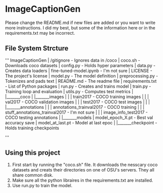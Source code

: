 # ImageCaptionGen
Please change the README.md if new files are added or you want to write more instructions.
I did my best, but some of the information here or in the requirements.txt may be incorrect.

## File System Strcture
'''
ImageCaptionGen
|   /gitignore                  - Ignores data in /coco
|   coco.sh                     - Downloads coco datasets
|   config.py                   - Holds hyper parameters
|   data.py                     - Creates data loaders
|   fine-tuned-model.ipynb      - I'm not sure
|   LICENSE                     - The project's license
|   model.py                    - The model definition
|   preprocessing.py            - Tokenizes and pads text
|   README.md                   - The readme file
|   requirements.txt            - List of Python packages
|   run.py                      - Creates and trains model
|   train.py                    - Training loop and evaluation
|   utils.py                    - Computes test metrics
|
|_______coco
|       |_______images
|       |       |   train2017   - COCO training images
|       |       |   val2017     - COCO validation images
|       |       |   test2017    - COCO test images
|       |
|       |_______annotations
|       |       |   annotations_trainval2017            - COCO training 
|       |       |   stuff_annotations_trainval2017      - I'm not sure
|       |       |   image_info_test2017                 - COCO testing annotations
|
|_______models
        |   model_epoch_X.pt    - Best val accuracy save
        |   model_at_last.pt    - Model at last epoc
        |
        |_______checkpoint      - Holds training checkpoints

'''

## Using this project
1. First start by running the "coco.sh" file. It downloads the nesscary coco datasets and creats their directories on one of OSU's servers. They all share common disk.
2. Make sure all the python libraires in the requirements.txt are installed.
3. Use run.py to train the model.
